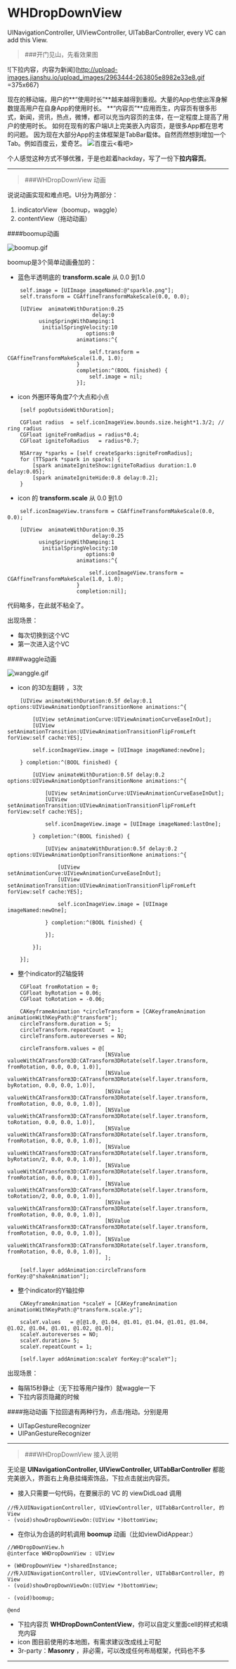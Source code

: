 # WHDropDownView
UINavigationController, UIViewController, UITabBarController, every VC can add this View.

>###开门见山，先看效果图

![下拉内容，内容为新闻](http://upload-images.jianshu.io/upload_images/2963444-263805e8982e33e8.gif =375x667)


现在的移动端，用户的**“使用时长”**越来越得到重视。大量的App也使出浑身解数提高用户在自身App的使用时长。
**“内容页”**应用而生，内容页有很多形式，新闻，资讯，热点，微博，都可以充当内容页的主体，在一定程度上提高了用户的使用时长。
如何在现有的客户端UI上完美嵌入内容页，是很多App都在思考的问题。
因为现在大部分App的主体框架是TabBar载体。自然而然想到增加一个Tab。例如百度云，爱奇艺。
![百度云<看吧>](http://upload-images.jianshu.io/upload_images/2963444-19692e50cb0e287f.png?imageMogr2/auto-orient/strip%7CimageView2/2/w/310)


个人感觉这种方式不够优雅，于是也趁着hackday，写了一份下**拉内容页**。

---

>###WHDropDownView 动画

说说动画实现和难点吧。UI分为两部分：

1. indicatorView（boomup，waggle）
2. contentView（拖动动画）

####boomup动画

![boomup.gif](http://upload-images.jianshu.io/upload_images/2963444-63a593135d5060d6.gif?imageMogr2/auto-orient/strip)


boomup是3个简单动画叠加的：
- 蓝色半透明底的 **transform.scale** 从 0.0 到1.0

~~~
    self.image = [UIImage imageNamed:@"sparkle.png"];
    self.transform = CGAffineTransformMakeScale(0.0, 0.0);
    
    [UIView  animateWithDuration:0.25
                           delay:0
          usingSpringWithDamping:1
           initialSpringVelocity:10
                         options:0
                      animations:^{
                          
                          self.transform = CGAffineTransformMakeScale(1.0, 1.0);
                      }
                      completion:^(BOOL finished) {
                          self.image = nil;
                      }];
~~~

- icon 外圈环等角度7个大点和小点

~~~
    [self popOutsideWithDuration];
    
    CGFloat radius  = self.iconImageView.bounds.size.height*1.3/2; // ring radius
    CGFloat igniteFromRadius = radius*0.4;
    CGFloat igniteToRadius   = radius*0.7;
    
    NSArray *sparks = [self createSparks:igniteFromRadius];
    for (TTSpark *spark in sparks) {
        [spark animateIgniteShow:igniteToRadius duration:1.0 delay:0.05];
        [spark animateIgniteHide:0.8 delay:0.2];
    }
~~~

- icon 的 **transform.scale** 从 0.0 到1.0

~~~
    self.iconImageView.transform = CGAffineTransformMakeScale(0.0, 0.0);
    
    [UIView  animateWithDuration:0.35
                           delay:0.25
          usingSpringWithDamping:1
           initialSpringVelocity:10
                         options:0
                      animations:^{
                          
                          self.iconImageView.transform = CGAffineTransformMakeScale(1.0, 1.0);
                      }
                      completion:nil];
~~~

代码略多，在此就不粘全了。

出现场景：

- 每次切换到这个VC
- 第一次进入这个VC

####waggle动画

![wanggle.gif](http://upload-images.jianshu.io/upload_images/2963444-18531588aab08992.gif?imageMogr2/auto-orient/strip)

- icon 的3D左翻转 ，3次

~~~
    [UIView animateWithDuration:0.5f delay:0.1 options:UIViewAnimationOptionTransitionNone animations:^{
        
        [UIView setAnimationCurve:UIViewAnimationCurveEaseInOut];
        [UIView setAnimationTransition:UIViewAnimationTransitionFlipFromLeft forView:self cache:YES];
        
        self.iconImageView.image = [UIImage imageNamed:newOne];
        
    } completion:^(BOOL finished) {
        
        [UIView animateWithDuration:0.5f delay:0.2 options:UIViewAnimationOptionTransitionNone animations:^{
            
            [UIView setAnimationCurve:UIViewAnimationCurveEaseInOut];
            [UIView setAnimationTransition:UIViewAnimationTransitionFlipFromLeft forView:self cache:YES];
            
            self.iconImageView.image = [UIImage imageNamed:lastOne];
            
        } completion:^(BOOL finished) {
            
            [UIView animateWithDuration:0.5f delay:0.2 options:UIViewAnimationOptionTransitionNone animations:^{
                
                [UIView setAnimationCurve:UIViewAnimationCurveEaseInOut];
                [UIView setAnimationTransition:UIViewAnimationTransitionFlipFromLeft forView:self cache:YES];
                
                self.iconImageView.image = [UIImage imageNamed:newOne];
                
            } completion:^(BOOL finished) {
                
            }];
            
        }];
        
    }];
~~~

- 整个indicator的Z轴旋转

~~~
    CGFloat fromRotation = 0;
    CGFloat byRotation = 0.06;
    CGFloat toRotation = -0.06;
    
    CAKeyframeAnimation *circleTransform = [CAKeyframeAnimation animationWithKeyPath:@"transform"];
    circleTransform.duration = 5;
    circleTransform.repeatCount  = 1;
    circleTransform.autoreverses = NO;
    
    circleTransform.values = @[
                               [NSValue valueWithCATransform3D:CATransform3DRotate(self.layer.transform, fromRotation, 0.0, 0.0, 1.0)],
                               [NSValue valueWithCATransform3D:CATransform3DRotate(self.layer.transform, byRotation, 0.0, 0.0, 1.0)],
                               [NSValue valueWithCATransform3D:CATransform3DRotate(self.layer.transform, fromRotation, 0.0, 0.0, 1.0)],
                               [NSValue valueWithCATransform3D:CATransform3DRotate(self.layer.transform, toRotation, 0.0, 0.0, 1.0)],
                               [NSValue valueWithCATransform3D:CATransform3DRotate(self.layer.transform, fromRotation, 0.0, 0.0, 1.0)],
                               [NSValue valueWithCATransform3D:CATransform3DRotate(self.layer.transform, byRotation/2, 0.0, 0.0, 1.0)],
                               [NSValue valueWithCATransform3D:CATransform3DRotate(self.layer.transform, fromRotation, 0.0, 0.0, 1.0)],
                               [NSValue valueWithCATransform3D:CATransform3DRotate(self.layer.transform, toRotation/2, 0.0, 0.0, 1.0)],
                               [NSValue valueWithCATransform3D:CATransform3DRotate(self.layer.transform, fromRotation, 0.0, 0.0, 1.0)],
                               [NSValue valueWithCATransform3D:CATransform3DRotate(self.layer.transform, fromRotation, 0.0, 0.0, 1.0)],
                               [NSValue valueWithCATransform3D:CATransform3DRotate(self.layer.transform, fromRotation, 0.0, 0.0, 1.0)],
                               ];
    
    [self.layer addAnimation:circleTransform forKey:@"shakeAnimation"];
~~~

- 整个indicator的Y轴拉伸

~~~
    CAKeyframeAnimation *scaleY = [CAKeyframeAnimation animationWithKeyPath:@"transform.scale.y"];
    
    scaleY.values   = @[@1.0, @1.04, @1.01, @1.04, @1.01, @1.04, @1.02, @1.04, @1.01, @1.02, @1.0];
    scaleY.autoreverses = NO;
    scaleY.duration= 5;
    scaleY.repeatCount = 1;
    
    [self.layer addAnimation:scaleY forKey:@"scaleY"];
~~~

出现场景：

- 每隔15秒静止（无下拉等用户操作）就waggle一下
- 下拉内容页隐藏的时候

####拖动动画
下拉回退有两种行为，点击/拖动。分别是用

- UITapGestureRecognizer
- UIPanGestureRecognizer

---
>###WHDropDownView 接入说明

无论是 **UINavigationController, UIViewController, UITabBarController** 都能完美嵌入，界面右上角悬挂绳索饰品，下拉点击就出内容页。

- 接入只需要一句代码，在要展示的 VC 的 viewDidLoad 调用

~~~
//传入UINavigationController, UIViewController, UITabBarController, 的View
- (void)showDropDownViewOn:(UIView *)bottomView;
~~~

- 在你认为合适的时机调用 **boomup** 动画（比如viewDidAppear:）


~~~
//WHDropDownView.h
@interface WHDropDownView : UIView

+ (WHDropDownView *)sharedInstance;
//传入UINavigationController, UIViewController, UITabBarController, 的View
- (void)showDropDownViewOn:(UIView *)bottomView;

- (void)boomup;

@end
~~~

- 下拉内容页 **WHDropDownContentView**，你可以自定义里面cell的样式和填充内容
- icon 图目前使用的本地图，有需求建议改成线上可配
- 3r-party：**Masonry** ，非必需，可以改成任何布局框架，代码也不多

---

